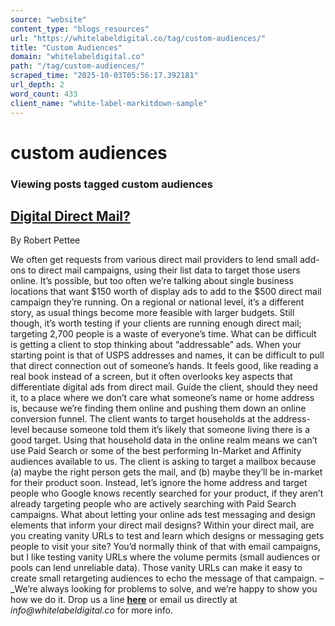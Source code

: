 ```yaml
---
source: "website"
content_type: "blogs_resources"
url: "https://whitelabeldigital.co/tag/custom-audiences/"
title: "Custom Audiences"
domain: "whitelabeldigital.co"
path: "/tag/custom-audiences/"
scraped_time: "2025-10-03T05:56:17.392181"
url_depth: 2
word_count: 433
client_name: "white-label-markitdown-sample"
---
```


# custom audiences

### Viewing posts tagged custom audiences

## [Digital Direct Mail?](https://whitelabeldigital.co/digital-direct-mail/)

By Robert Pettee

We often get requests from various direct mail providers to lend small add-ons to direct mail campaigns, using their list data to target those users online. It’s possible, but too often we’re talking about single business locations that want $150 worth of display ads to add to the $500 direct mail campaign they’re running. On a regional or national level, it’s a different story, as usual things become more feasible with larger budgets. Still though, it’s worth testing if your clients are running enough direct mail; targeting 2,700 people is a waste of everyone’s time. What can be difficult is getting a client to stop thinking about “addressable” ads. When your starting point is that of USPS addresses and names, it can be difficult to pull that direct connection out of someone’s hands. It feels good, like reading a real book instead of a screen, but it often overlooks key aspects that differentiate digital ads from direct mail. Guide the client, should they need it, to a place where we don’t care what someone’s name or home address is, because we’re finding them online and pushing them down an online conversion funnel. The client wants to target households at the address-level because someone told them it’s likely that someone living there is a good target. Using that household data in the online realm means we can’t use Paid Search or some of the best performing In-Market and Affinity audiences available to us. The client is asking to target a mailbox because (a) maybe the right person gets the mail, and (b) maybe they’ll be in-market for their product soon. Instead, let’s ignore the home address and target people who Google knows recently searched for your product, if they aren’t already targeting people who are actively searching with Paid Search campaigns. What about letting your online ads test messaging and design elements that inform your direct mail designs? Within your direct mail, are you creating vanity URLs to test and learn which designs or messaging gets people to visit your site? You’d normally think of that with email campaigns, but I like testing vanity URLs where the volume permits (small audiences or pools can lend unreliable data). Those vanity URLs can make it easy to create small retargeting audiences to echo the message of that campaign. – _We’re always looking for problems to solve, and we’re happy to show you how we do it. Drop us a line [**here**](https://whitelabeldigital.co/contact/) or email us directly at _info@whitelabeldigital.co_ for more info.